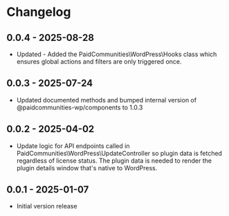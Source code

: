 # Changelog

## 0.0.4 - 2025-08-28

* Updated - Added the PaidCommunities\WordPress\Hooks class which ensures global actions and filters are only triggered once.

## 0.0.3 - 2025-07-24

* Updated documented methods and bumped internal version of @paidcommunities-wp/components to 1.0.3

## 0.0.2 - 2025-04-02

* Update logic for API endpoints called in PaidCommunities\WordPress\UpdateController so plugin data is fetched
  regardless of license status. The plugin data is needed to render the plugin details window that's native to
  WordPress.

## 0.0.1 - 2025-01-07

- Initial version release